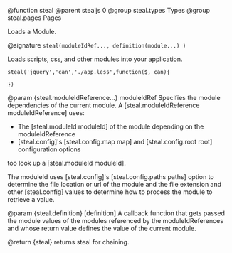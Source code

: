 @function steal
@parent stealjs 0
@group steal.types Types
@group steal.pages Pages

Loads a Module.

@signature `steal(moduleIdRef..., definition(module...) )`

Loads scripts, css, and other modules into your application.

    steal('jquery','can','./app.less',function($, can){
      
    })

@param {steal.moduleIdReference...} moduleIdRef Specifies the module dependencies
of the current module. A 
[steal.moduleIdReference moduleIdReference] uses:

 - The [steal.moduleId moduleId] of the module depending on the moduleIdReference
 - [steal.config]'s [steal.config.map map] and [steal.config.root root] configuration options
 
too look up a [steal.moduleId moduleId]. 

The moduleId uses [steal.config]'s [steal.config.paths paths]
option to determine the file location or url of the module and 
the file extension and other [steal.config] values to determine
how to process the module to retrieve a value.

@param {steal.definition} [definition] A callback function
that gets passed the module values of the modules referenced by
the moduleIdReferences and whose return value defines the value of
the current module.

@return {steal} returns steal for chaining.

